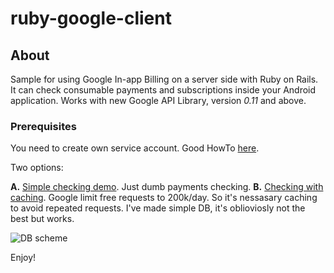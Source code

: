 # ruby-google-client

## About

Sample for using Google In-app Billing on a server side with Ruby on Rails. It can check consumable payments and subscriptions
inside your Android application. Works with new Google API Library, version *0.11* and above.

### Prerequisites

You need to create own service account. Good HowTo [here](https://stackoverflow.com/a/35138885).

Two options:

**A.** [Simple checking demo](https://github.com/aap17/ruby-google-client/blob/master/rubygoogleinapp.rb). Just dumb payments checking.
**B.** [Checking with caching](https://github.com/aap17/ruby-google-client). Google limit free requests to 200k/day. So it's nessasary caching to avoid repeated requests.
I've made simple DB, it's oblioviosly not the best but works.

![DB scheme ](db.png)

Enjoy!


